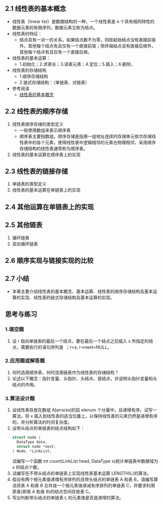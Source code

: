 ## 2.1 线性表的基本概念

- 线性表（linear list）是数据结构的一种，一个线性表是 n 个具有相同特性的数据元素的有限序列，数据元素又称为结点。
- 线性表的特征：
  - 结点具有一对一的关系，如果结点数不为零，则除起始结点没有直接前驱外，其他每个结点有且仅有一个直接前驱；除终端结点没有直接后继外，其他每个结点有且仅有一个直接后继。
- 线性表的基本运算：
  - 1.初始化；2.求表长；3.读表元素；4.定位；5.插入；6.删除。
- 线性表的存储结构
  - 1.顺序存储结构
  - 2.链式存储结构：（单链表、对链表）
- 参考阅读
  - [线性表的基本概念](https://www.huweihuang.com/data-structure-notes/list/list-concept.html)

## 2.2 线性表的顺序存储

1. 线性表顺序存储的类型定义
   - 一般使用数组来表示顺序表
   - 顺序表主要指数组，顺序存储是指用一组地址连续的存储单元依次存储线性表中的各个元素，使得线性表中逻辑相邻的元素也物理相邻，采用顺序存储结构的线性表通常称为顺序表。
2. 线性表的基本运算在顺序表上的实现

## 2.3 线性表的链接存储

1. 单链表的类型定义
2. 线性表的基本运算在单链表上的实现

## 2.4 其他运算在单链表上的实现

## 2.5 其他链表

1. 循环链表
2. 双向循环链表

## 2.6 顺序实现与链接实现的比较

## 2.7 小结

- 本章主要介绍线性表的基本概念、基本运算、线性表的顺序存储结构及基本运算的实现、线性表的链式存储结构及基本运算的实现。

## 思考与练习

### 1.填空题

1. 设 r 指向单链表的最后一个结点，要在最后一个结点之后插入 s 所指定的结点，需要执行的语句序列是` `；r=s; r->next=NULL。

### 2.应用题或解答题

1. 何时选用顺序表，何时选用链表作为线性表的存储结构？
2. 论述以下概念：指针变量、头指针、头结点、首结点，并说明头指针变量和头结点的作用。

### 3.算法设计题

1. 设线性表存放在数组 A[arrsize]的前 elenum 个分量中，且递增有序。试写一算法，将 x 插入到线性表的适当位置上，以保持线性表的元素仍然是递增有序的，并分析算法的时间复杂度。
2. 设带头结点的单链表的结点结构如下：
   ```c
   struct node {
     DataType data;
     struct node *next;
   } Node, *LinkList;
   ```
   试编写一个函数 int count(LinkList head, DataType x)统计单链表中数据域为 x 的结点个数。
3. 试编写在不带头结点的单链表上实现线性表基本运算 LENGTH(L)的算法。
4. 假设有两个按元素值递增有序排列的且带头结点的单链表 A 和表 B，请编写算法将表 A 和表 B 合并成一个按元素值递减有序排列的单链表 C，并要求利用原表(即表 A 和表 B)的结点空间存放表 C。
5. 写出判断带头结点的单链表 L 的元素值是否是递增的算法。
